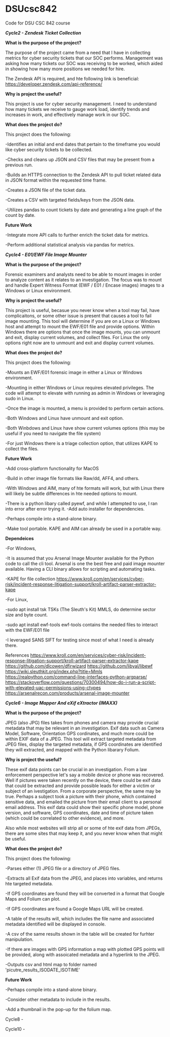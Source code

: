 # DSUcsc842
Code for DSU CSC 842 course


_**Cycle2 - Zendesk Ticket Collection**_

**What is the purpose of the project?**

The purpose of the project came from a need that I have in collecting metrics for cyber security tickets that our SOC performs.
Management was asking how many tickets our SOC was receiving to be worked, which aided in showing how many more positions we needed for hire.

The Zendesk API is required, and hte following link is beneficial:
https://developer.zendesk.com/api-reference/

**Why is project the useful?**

This project is use for cyber security management. I need to understand how many tickets we receive to gauge work load, identify trends and increases in work, and effectively
manage work in our SOC.

**What does the project do?**

This project does the following:

-Identifies an initial and end dates that pertain to the timeframe you would like cyber security tickets to be collected.

-Checks and cleans up JSON and CSV files that may be present from a previous run.

-Builds an HTTPS connection to the Zendesk API to pull ticket related data in JSON format within the requested time frame.

-Creates a JSON file of the ticket data.

-Creates a CSV with targeted fields/keys from the JSON data.

-Utilizes pandas to count tickets by date and generating a line graph of the count by date.

**Future Work**

-Integrate more API calls to further enrich the ticket data for metrics.

-Perform additional statistical analysis via pandas for metrics.

_**Cycle4 - E01/EWF File Image Mounter**_

**What is the purpose of the project?**

Forensic examiners and analysts need to be able to mount images in order to analyze content as it relates to an investigation. The focus was to mount and handle Expert Witness Format (EWF / E01 / Encase images) images to a Windows or Linux environment.

**Why is project the useful?**

This project is useful, becasue you never know when a tool may fail, have complicaitons, or some other issue is present that causes a tool to fail image mounting. This tool will determine if you are on a Linux or Windows host and attempt to mount the EWF/E01 file and provide options. Within Windows there are options that once the image mounts, you can unmount and exit, display current volumes, and collect files. For Linux the only options right now are to unmount and exit and display current volumes. 

**What does the project do?**

This project does the following:

-Mounts an EWF/E01 forensic image in either a Linux or Windows environment.

-Mounting in either Windows or Linux requires elevated privileges. The code will attempt to elevate with running as admin in Windows or leveraging sudo in Linux.

-Once the image is mounted, a menu is provided to perform certain actions.

-Both Windows and Linux have unmount and exit option.

-Both Winbdows and Linux have show current volumes options (this may be useful if you need to navigate the file system)

-For just Windows there is a triage collection option, that utilizes KAPE to collect the files.

**Future Work**

-Add cross-platform functionality for MacOS

-Build in other image file formats like Raw/dd, AFF4, and others.

  -With Windows and AIM, many of hte formats will work, but with Linux there will likely be subtle differences in hte needed options to mount.
  
-There is a python libary called pyewf, and while I attempted to use, I ran into error after error trying it. 
-Add auto installer for dependencies.

-Perhaps compile into a stand-alone binary.

-Make tool portable. KAPE and AIM can already be used in a portable way.

**Dependeices**

-For Windows,

  -It is assumed that you Arsenal Image Mounter available for the Python code to call the cli tool. Arsenal is one the best free and paid image mounter available. Having a CLI binary allows for scripting and automating tasks.
  
  -KAPE for file collection https://www.kroll.com/en/services/cyber-risk/incident-response-litigation-support/kroll-artifact-parser-extractor-kape
  
-For Linux,

  -sudo apt install tsk TSKs (The Sleuth's Kit) MMLS, do determine sector size and byte count.
  
  -sudo apt install ewf-tools ewf-tools contains the needed files to interact with the EWF/E01 file
  
  -I leveraged SANS SIFT for testing since most of what I need is already there.
  
References
https://www.kroll.com/en/services/cyber-risk/incident-response-litigation-support/kroll-artifact-parser-extractor-kape
https://github.com/dlcowen/dfirwizard
https://github.com/libyal/libewf
https://wiki.sleuthkit.org/index.php?title=Mmls
https://realpython.com/command-line-interfaces-python-argparse/
https://stackoverflow.com/questions/70300494/how-do-i-run-a-script-with-elevated-uac-permissions-using-ctypes
https://arsenalrecon.com/products/arsenal-image-mounter


_**Cycle6 - Image Mapper And eXif eXtractor (IMAXX)**_

**What is the purpose of the project?**

JPEG (also JPG) files takes from phones and camera may provide crucial metadata that may be relevant in an investigation. Exif data such as Camera Model, Software, Orientation GPS cordinates, and much more could be within EXIF data of a JPEG. This tool will extract targeted metadata from JPEG files, display the targeted metadata, if GPS coordinates are identified they will extracted, and mapped with the Python libarary Folium.

**Why is project the useful?**

These exif data points can be crucial in an investigation. From a law enforcement perspective let's say a mobile device or phone was recovered. Well if pictures were taken recently on the device, there could be exif data that could be extracted and provide possible leads for either a victim or subject of an ivestigation. From a corporate perspective, the same may be true. Perhaps a subject took a picture with their phone, which contained sensitive data, and emailed the picture from their email client to a personal email address. This exif data could show their specific phone model, phone version, and software, GPS coordinates, date and time of picture taken (which could be correlated to other evidence), and more.

Also while most websites will strip all or some of hte exif data from JPEGs, there are some sites that may keep it, and you never know when that might be useful.

**What does the project do?**

This project does the following:

-Parses either (1) JPEG file or a directory of JPEG files.

-Extracts all Exif data from the JPEG, and places into variables, and returns hte targeted metadata.

-If GPS coordinates are found they will be converted in a format that Google Maps and Folium can plot.

-If GPS coordinates are found a Google Maps URL will be created.

-A table of the results will, which includes the file name and associated metadata identified will be displayed in console.

-A csv of the same results shown in the table will be created for furhter manipulation.

-If there are images with GPS information a map with plotted GPS points will be provided, along with assoicated metadata and a hyperlink to the JPEG.

-Outputs csv and html map to folder named 'picutre_results_ISODATE_ISOTIME'

**Future Work**

-Perhaps compile into a stand-alone binary.

-Consider other metadata to include in the results.

-Add a thumbnail in the pop-up for the folium map.

Cycle8 - 

Cycle10 -
